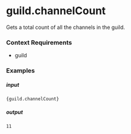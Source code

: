 # guild.channelCount 
		
Gets a total count of all the channels in the guild.

### Context Requirements

* guild


### Examples

##### input
```{guild.channelCount}```

##### output
```11```